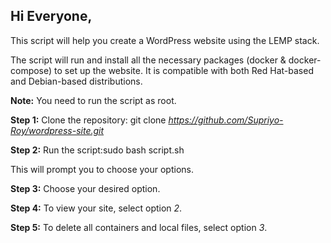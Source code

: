 ## Hi Everyone,

This script will help you create a WordPress website using the LEMP stack.

The script will run and install all the necessary packages (docker & docker-compose) to set up the website. It is compatible with both Red Hat-based and Debian-based distributions.

**Note:** You need to run the script as root.

**Step 1:** Clone the repository: git clone *https://github.com/Supriyo-Roy/wordpress-site.git*

**Step 2:** Run the script:sudo bash script.sh

This will prompt you to choose your options.

**Step 3:** Choose your desired option.

**Step 4:** To view your site, select option *2*.

**Step 5:** To delete all containers and local files, select option *3*.